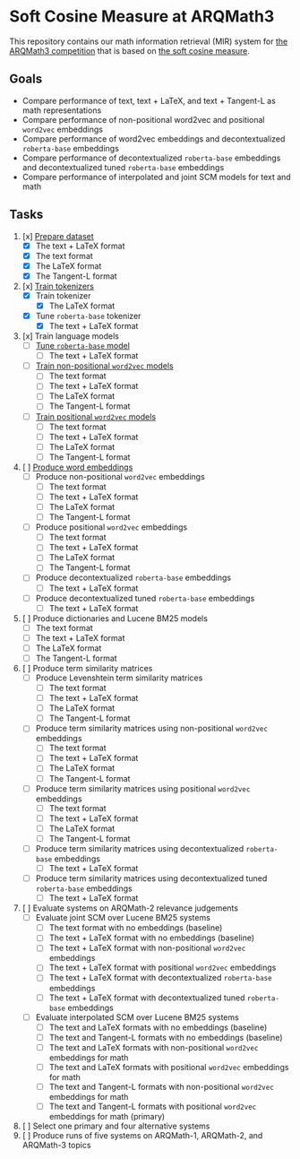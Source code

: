 # Soft Cosine Measure at ARQMath3

This repository contains our math information retrieval (MIR) system for
[the ARQMath3 competition][1] that is based on [the soft cosine measure][2].

 [1]: https://www.cs.rit.edu/~dprl/ARQMath/
 [2]: https://radimrehurek.com/gensim/auto_examples/tutorials/run_scm.html

## Goals

- Compare performance of text, text + LaTeX, and text + Tangent-L as math representations
- Compare performance of non-positional word2vec and positional `word2vec` embeddings
- Compare performance of word2vec embeddings and decontextualized `roberta-base` embeddings
- Compare performance of decontextualized `roberta-base` embeddings and decontextualized tuned `roberta-base` embeddings
- Compare performance of interpolated and joint SCM models for text and math

## Tasks

1. [x] [Prepare dataset][3]
    - [x] The text + LaTeX format
    - [x] The text format
    - [x] The LaTeX format
    - [x] The Tangent-L format
2. [x] [Train tokenizers][6]
    - [x] Train tokenizer
        - [x] The LaTeX format
    - [x] Tune `roberta-base` tokenizer
        - [x] The text + LaTeX format
3. [x] Train language models
    - [ ] [Tune `roberta-base` model][7]
        - [ ] The text + LaTeX format
    - [ ] [Train non-positional `word2vec` models][8]
        - [ ] The text format
        - [ ] The text + LaTeX format
        - [ ] The LaTeX format
        - [ ] The Tangent-L format
    - [ ] [Train positional `word2vec` models][8]
        - [ ] The text format
        - [ ] The text + LaTeX format
        - [ ] The LaTeX format
        - [ ] The Tangent-L format
4. [ ] [Produce word embeddings][5]
    - [ ] Produce non-positional `word2vec` embeddings
        - [ ] The text format
        - [ ] The text + LaTeX format
        - [ ] The LaTeX format
        - [ ] The Tangent-L format
    - [ ] Produce positional `word2vec` embeddings
        - [ ] The text format
        - [ ] The text + LaTeX format
        - [ ] The LaTeX format
        - [ ] The Tangent-L format
    - [ ] Produce decontextualized `roberta-base` embeddings
      <!-- See https://github.com/MIR-MU/regemt/blob/main/embedder.py -->
        - [ ] The text + LaTeX format
    - [ ] Produce decontextualized tuned `roberta-base` embeddings
        - [ ] The text + LaTeX format
5. [ ] Produce dictionaries and Lucene BM25 models
   <!-- See mir:/mnt/storage/2022-04-05-introduction-to-information-retrieval/ARQMath 2021 lab/ARQMath solution by Vítek Novotný (0.424 nDCG') -->
   <!-- See https://drive.google.com/file/d/1T06JUueKi0fZpyRNjspjfqGRda0T6iAp/view -->
    - [ ] The text format
    - [ ] The text + LaTeX format
    - [ ] The LaTeX format
    - [ ] The Tangent-L format
6. [ ] Produce term similarity matrices
   <!-- See mir:scm-demo-for-radim-rehurek/ -->
    - [ ] Produce Levenshtein term similarity matrices
        - [ ] The text format
        - [ ] The text + LaTeX format
        - [ ] The LaTeX format
        - [ ] The Tangent-L format
    - [ ] Produce term similarity matrices using non-positional `word2vec` embeddings
        - [ ] The text format
        - [ ] The text + LaTeX format
        - [ ] The LaTeX format
        - [ ] The Tangent-L format
    - [ ] Produce term similarity matrices using positional `word2vec` embeddings
        - [ ] The text format
        - [ ] The text + LaTeX format
        - [ ] The LaTeX format
        - [ ] The Tangent-L format
    - [ ] Produce term similarity matrices using decontextualized `roberta-base` embeddings
        - [ ] The text + LaTeX format
    - [ ] Produce term similarity matrices using decontextualized tuned `roberta-base` embeddings
        - [ ] The text + LaTeX format
7. [ ] Evaluate systems on ARQMath-2 relevance judgements
   <!-- See mir:/mnt/storage/2022-04-05-introduction-to-information-retrieval/ARQMath 2021 lab/ARQMath solution by Vítek Novotný (0.424 nDCG') -->
    - [ ] Evaluate joint SCM over Lucene BM25 systems
        - [ ] The text format with no embeddings (baseline)
        - [ ] The text + LaTeX format with no embeddings (baseline)
        - [ ] The text + LaTeX format with non-positional `word2vec` embeddings
        - [ ] The text + LaTeX format with positional `word2vec` embeddings
        - [ ] The text + LaTeX format with decontextualized `roberta-base` embeddings
        - [ ] The text + LaTeX format with decontextualized tuned `roberta-base` embeddings
    - [ ] Evaluate interpolated SCM over Lucene BM25 systems
        - [ ] The text and LaTeX formats with no embeddings (baseline)
        - [ ] The text and Tangent-L formats with no embeddings (baseline)
        - [ ] The text and LaTeX formats with non-positional `word2vec` embeddings for math
        - [ ] The text and LaTeX formats with positional `word2vec` embeddings for math
        - [ ] The text and Tangent-L formats with non-positional `word2vec` embeddings for math
        - [ ] The text and Tangent-L formats with positional `word2vec` embeddings for math (primary)
8. [ ] Select one primary and four alternative systems
9. [ ] Produce runs of five systems on ARQMath-1, ARQMath-2, and ARQMath-3 topics

 [3]: 01-prepare-dataset.ipynb
 [5]: 05-produce-word-embeddings.ipynb
 [6]: 02-train-tokenizers.ipynb
 [7]: 03-finetune-roberta.ipynb
 [8]: 04-train-word2vec.ipynb
